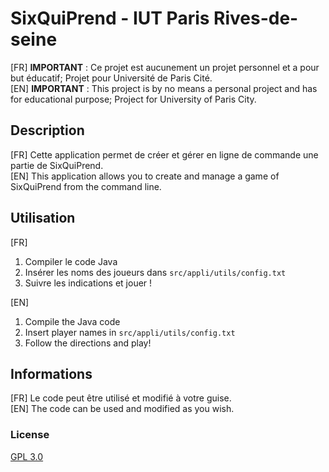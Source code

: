 # SixQuiPrend - IUT Paris Rives-de-seine

[FR] **IMPORTANT** : Ce projet est aucunement un projet personnel et a pour but éducatif; Projet pour Université de Paris Cité.\
[EN] **IMPORTANT** : This project is by no means a personal project and has for educational purpose; Project for University of Paris City.

## Description

[FR] Cette application permet de créer et gérer en ligne de commande une partie de SixQuiPrend.\
[EN] This application allows you to create and manage a game of SixQuiPrend from the command line.

## Utilisation
[FR]
1. Compiler le code Java
2. Insérer les noms des joueurs dans `src/appli/utils/config.txt`
3. Suivre les indications et jouer !


[EN]
1. Compile the Java code
2. Insert player names in `src/appli/utils/config.txt`
3. Follow the directions and play!


## Informations
[FR] Le code peut être utilisé et modifié à votre guise.\
[EN] The code can be used and modified as you wish.


### License

[GPL 3.0](https://choosealicense.com/licenses/gpl-3.0/)
